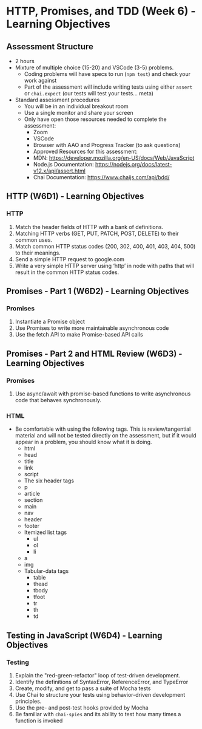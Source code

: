 # HTTP, Promises, and TDD (Week 6) - Learning Objectives

## Assessment Structure
- 2 hours
- Mixture of multiple choice (15-20) and VSCode (3-5) problems.
    - Coding problems will have specs to run (`npm test`) and check your work against
    - Part of the assessment will include writing tests using either `assert` or `chai.expect` (our tests will test your tests... meta)
- Standard assessment procedures
    - You will be in an individual breakout room
    - Use a single monitor and share your screen
    - Only have open those resources needed to complete the assessment:
        - Zoom
        - VSCode
        - Browser with AAO and Progress Tracker (to ask questions)
        - Approved Resources for this assessment:
        - MDN: https://developer.mozilla.org/en-US/docs/Web/JavaScript
        - Node.js Documentation: https://nodejs.org/docs/latest-v12.x/api/assert.html
        - Chai Documentation: https://www.chaijs.com/api/bdd/ 


## HTTP (W6D1) - Learning Objectives

### HTTP
1. Match the header fields of HTTP with a bank of definitions.
2. Matching HTTP verbs (GET, PUT, PATCH, POST, DELETE) to their common uses.
3. Match common HTTP status codes (200, 302, 400, 401, 403, 404, 500) to their meanings.
4. Send a simple HTTP request to google.com
5. Write a very simple HTTP server using ‘http’ in node with paths that will result in the common HTTP status codes.


## Promises - Part 1 (W6D2) - Learning Objectives

### Promises
1. Instantiate a Promise object
2. Use Promises to write more maintainable asynchronous code
3. Use the fetch API to make Promise-based API calls


## Promises - Part 2 and HTML Review (W6D3) - Learning Objectives

### Promises
1. Use async/await with promise-based functions to write asynchronous code that behaves synchronously.

### HTML
- Be comfortable with using the following tags. This is review/tangential material and will not be tested directly on the assessment, but if it would appear in a problem, you should know what it is doing.
    - html
    - head
    - title
    - link
    - script
    - The six header tags
    - p
    - article
    - section
    - main
    - nav
    - header
    - footer
    - Itemized list tags
        - ul
        - ol
        - li
    - a
    - img
    - Tabular-data tags
        - table
        - thead
        - tbody
        - tfoot
        - tr
        - th
        - td


## Testing in JavaScript (W6D4) - Learning Objectives

### Testing
1. Explain the "red-green-refactor" loop of test-driven development.
2. Identify the definitions of SyntaxError, ReferenceError, and TypeError
3. Create, modify, and get to pass a suite of Mocha tests
4. Use Chai to structure your tests using behavior-driven development principles.
5. Use the pre- and post-test hooks provided by Mocha
6. Be familiar with `chai-spies` and its ability to test how many times a function is invoked
